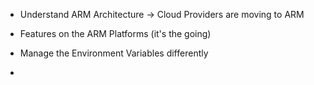 - Understand ARM Architecture -> Cloud Providers are moving to ARM
- Features on the ARM Platforms (it's the going)

- Manage the Environment Variables differently
-
